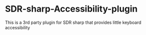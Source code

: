 # SDR-sharp-Accessibility-plugin
This is a 3rd party plugin for SDR sharp that provides little keyboard accessibility
